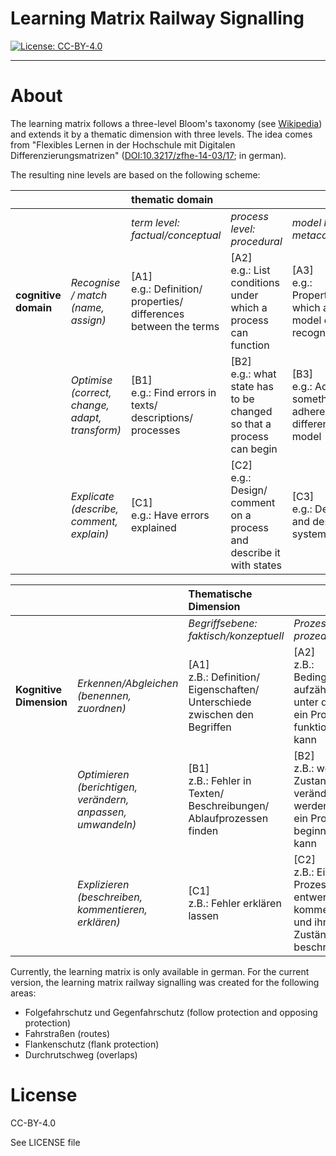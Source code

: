 # Learning Matrix Railway Signalling

[![License: CC-BY-4.0](https://img.shields.io/badge/license-CC--BY--4.0-green.svg)](https://creativecommons.org/licenses/by/4.0/)

------------

# About

The learning matrix follows a three-level Bloom's taxonomy (see [Wikipedia](https://en.wikipedia.org/wiki/Bloom%27s_taxonomy)) and extends it by a thematic dimension with three levels. The idea comes from "Flexibles Lernen in der Hochschule mit Digitalen Differenzierungsmatrizen" ([DOI:10.3217/zfhe-14-03/17](https://doi.org/10.3217/zfhe-14-03/17); in german).

The resulting nine levels are based on the following scheme:

|                      |                                                | **thematic domain**                                          |                                                              |                                                              |
| :------------------- | :--------------------------------------------- | :----------------------------------------------------------- | :----------------------------------------------------------- | :----------------------------------------------------------- |
|                      |                                                | *term level: factual/conceptual*                             | *process level: procedural*                                  | *model level: metacognitive*                                 |
| **cognitive domain** | *Recognise / match (name, assign)*             | [A1]<br /> e.g.: Definition/ properties/ differences between the terms | [A2]<br /> e.g.: List conditions under which a process can function | [A3]<br /> e.g.: Properties by which a model can be recognised |
|                      | *Optimise (correct, change, adapt, transform)* | [B1]<br /> e.g.: Find errors in texts/ descriptions/ processes | [B2]<br /> e.g.: what state has to be changed so that a process can begin | [B3]<br /> e.g.: Adjust something to adhere to a different model |
|                      | *Explicate (describe, comment, explain)*       | [C1]<br /> e.g.: Have errors explained                       | [C2]<br /> e.g.: Design/ comment on a process and describe it with states | [C3]<br /> e.g.: Design and describe system                  |

|                         |                                                             | **Thematische Dimension**                                    |                                                              |                                                              |
| :---------------------- | :---------------------------------------------------------- | :----------------------------------------------------------- | :----------------------------------------------------------- | :----------------------------------------------------------- |
|                         |                                                             | *Begriffsebene: faktisch/konzeptuell*                        | *Prozessebene: prozedural*                                   | *Modellebene: metakognitiv*                                  |
| **Kognitive Dimension** | *Erkennen/Abgleichen (benennen, zuordnen)*                  | [A1]<br /> z.B.: Definition/ Eigenschaften/ Unterschiede zwischen den Begriffen | [A2]<br /> z.B.: Bedingungen aufzählen, unter denen ein Prozess funktioneren kann | [A3]<br /> z.B.: Eigenschaften, an denen man ein Modell erkennen kann |
|                         | *Optimieren (berichtigen, verändern,  anpassen, umwandeln)* | [B1]<br /> z.B.: Fehler in Texten/ Beschreibungen/ Ablaufprozessen finden | [B2]<br /> z.B.: welcher Zustand muss verändert werden, damit ein Prozess beginnen kann | [B3]<br /> z.B.: etwas anpassen, damit ein anderes Modell zustande kommt |
|                         | *Explizieren (beschreiben, kommentieren,  erklären)*        | [C1]<br /> z.B.: Fehler erklären lassen                      | [C2]<br /> z.B.: Einen Prozess entwerfen/ kommentieren und ihn mit Zuständen beschreiben | [C3]<br /> z.B.: System entwerfen und beschreiben            |

Currently, the learning matrix is only available in german. For the current version, the learning matrix railway signalling was created for the following areas:

* Folgefahrschutz und Gegenfahrschutz (follow protection and opposing protection)
* Fahrstraßen (routes)
* Flankenschutz (flank protection)
* Durchrutschweg (overlaps)



# License

  CC-BY-4.0

  See LICENSE file